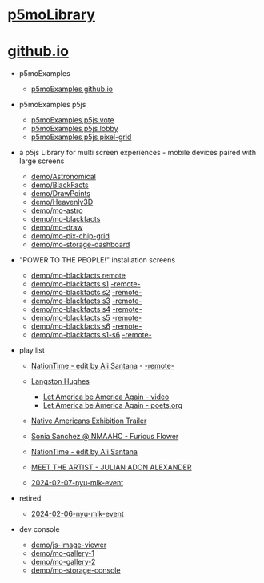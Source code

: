 # [p5moLibrary](https://github.com/molab-itp/p5moLibrary)

# [github.io](https://molab-itp.github.io/p5moLibrary/src?v=49)

- p5moExamples

  - [ p5moExamples github.io ](https://molab-itp.github.io/p5moExamples)

- p5moExamples p5js

  - [ p5moExamples p5js vote ](https://editor.p5js.org/jht9629-nyu/sketches/EEafnQwr1)
  - [ p5moExamples p5js lobby ](https://editor.p5js.org/jht9629-nyu/sketches/vP6sWN4Cu)
  - [ p5moExamples p5js pixel-grid ](https://editor.p5js.org/jht9629-nyu/sketches/CntV1JQNp)

- a p5js Library for multi screen experiences - mobile devices paired with large screens

  - [demo/Astronomical](demo/Astronomical?v=49)
  - [demo/BlackFacts](demo/BlackFacts?v=49)
  - [demo/DrawPoints](demo/DrawPoints?v=49)
  - [demo/Heavenly3D](demo/Heavenly3D?v=49)
  - [demo/mo-astro](demo/mo-astro?v=49)
  - [demo/mo-blackfacts](demo/mo-blackfacts?v=49)
  - [demo/mo-draw](demo/mo-draw?v=49)
  - [demo/mo-pix-chip-grid](demo/mo-pix-chip-grid?v=49)
  - [demo/mo-storage-dashboard](demo/mo-storage-dashboard?v=49)

- "POWER TO THE PEOPLE!" installation screens

  - [demo/mo-blackfacts remote](demo/mo-blackfacts?v=49)
  - [demo/mo-blackfacts s1](demo/mo-blackfacts?v=49&group=s1&qrcode=mo-blackfacts-qrcode-1.png) [-remote-](demo/mo-blackfacts?v=49&group=s1)
  - [demo/mo-blackfacts s2](demo/mo-blackfacts?v=49&group=s2&qrcode=mo-blackfacts-qrcode-2.png) [-remote-](demo/mo-blackfacts?v=49&group=s2)
  - [demo/mo-blackfacts s3](demo/mo-blackfacts?v=49&group=s3&qrcode=mo-blackfacts-qrcode-3.png) [-remote-](demo/mo-blackfacts?v=49&group=s3)
  - [demo/mo-blackfacts s4](demo/mo-blackfacts?v=49&group=s4&qrcode=mo-blackfacts-qrcode-4.png) [-remote-](demo/mo-blackfacts?v=49&group=s4)
  - [demo/mo-blackfacts s5](demo/mo-blackfacts?v=49&group=s5&qrcode=mo-blackfacts-qrcode-5.png) [-remote-](demo/mo-blackfacts?v=49&group=s5)
  - [demo/mo-blackfacts s6](demo/mo-blackfacts?v=49&group=s6&qrcode=mo-blackfacts-qrcode-6.png) [-remote-](demo/mo-blackfacts?v=49&group=s6)
  - [demo/mo-blackfacts s1-s6](demo/mo-blackfacts?v=49&group=s1,s2,s3,s4,s5,s6&qrcode=mo-blackfacts-qrcode-1-6.png) [-remote-](demo/mo-blackfacts?v=49&group=s1,s2,s3,s4,s5,s6)

- play list

  - [NationTime - edit by Ali Santana](demo/mo-videoplayer/?playlist=-UtKxghWlvY&title=NationTime%20-%20ELUCID%20-%20BETAMAX&qrcode=NationTime.png) - [-remote-](demo/mo-videoplayer/?playlist=-UtKxghWlvY&title=NationTime%20-%20ELUCID%20-%20BETAMAX)

  - [Langston Hughes ](demo/BlackFacts?playlist=XzI3huqpCi4)

    - [Let America be America Again - video](demo/mo-blackfacts?playlist=CFNM8GB_Yp0&title=%E2%98%85)
    - [Let America be America Again - poets.org](https://poets.org/poem/let-america-be-america-again)

  - [Native Americans Exhibition Trailer](demo/BlackFacts?playlist=hpjNGTYvpxw)

  - [Sonia Sanchez @ NMAAHC - Furious Flower](demo/mo-blackfacts?playlist=FNLp8e-cfgk&title=Sonia%20Sanchez)

  - [NationTime - edit by Ali Santana](demo/mo-videoplayer?playlist=-UtKxghWlvY&title=NationTime%20-%20ELUCID%20-%20BETAMAX&qrcode=NationTime.png)

  - [MEET THE ARTIST - JULIAN ADON ALEXANDER](demo/mo-blackfacts?playlist=wk0La_2igws&title=MEET%20THE%20ARTIST%20-%20JULIAN%20ADON%20ALEXANDE%20-%20What%20it%20is&qrcode=JULIAN.png)

  - [2024-02-07-nyu-mlk-event](demo/mo-blackfacts?playlist=lG758MniLYg&qrcode=annoucement-01.png&title=2024-02-07-nyu-mlk-event)

- retired

  - [2024-02-06-nyu-mlk-event](demo/mo-blackfacts?playlist=zbRz5xTaLYI&qrcode=annoucement-01.png&title=2024-02-06-nyu-mlk-event)
  <!-- - [Weapons of White Destruction - TJ](demo/mo-blackfacts?playlist=ob8YQPGJiHY&title=Weapons%20of%20White%20Destruction%20-%20TJ&&qrcode=TJ.png) -->

- dev console

  - [demo/js-image-viewer](demo/js-image-viewer?v=49)
  - [demo/mo-gallery-1](demo/mo-gallery-1?v=49)
  - [demo/mo-gallery-2](demo/mo-gallery-2?v=49)
  - [demo/mo-storage-console](demo/mo-storage-console?v=49)

<!--

- retired
  - [demo/mo-astro-host-0](demo/mo-astro-host-0?v=49)
  - [demo/mo-astro-host-1](demo/mo-astro-host-1?v=49)
  - [demo/mo-astro-remote-0](demo/mo-astro-remote-0?v=49)
  - [demo/mo-astro-remote-1](demo/mo-astro-remote-1?v=49)

  - [demo/mo-blackfacts-host](demo/mo-blackfacts-host?v=49)
  - [demo/mo-blackfacts-remote](demo/mo-blackfacts-remote?v=49)

# https://www.youtube.com/watch?v=hpjNGTYvpxw
# The Land Carries Our Ancestors: Contemporary Art by Native Americans Exhibition Trailer

 -->
